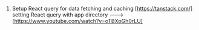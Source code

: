 1. Setup React query for data fetching and caching [https://tanstack.com/] setting React query with app directory ---> [https://www.youtube.com/watch?v=oTBXoGh0rLU]
